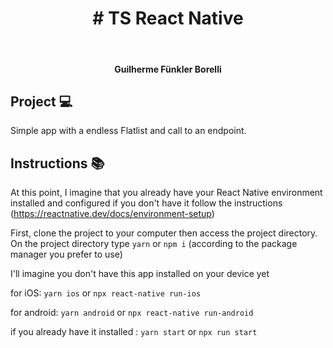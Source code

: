 
<h1 align="center">
	# TS React Native
</h1>

<br>

<h4 align="center">
  Guilherme Fünkler Borelli
</h4>

## Project 💻  

 Simple app with a endless Flatlist and call to an endpoint.

## Instructions 📚  

At this point, I imagine that you already have your React Native environment installed and configured if you don't have it follow the instructions (https://reactnative.dev/docs/environment-setup)

First, clone the project to your computer then access the project directory. On the project directory type `yarn` or `npm i` (according to the package manager you prefer to use)

I'll imagine you don't have this app installed on your device yet

for iOS: `yarn ios` or `npx react-native run-ios`

for android: `yarn android` or `npx react-native run-android`

if you already have it installed : `yarn start` or `npx run start`
